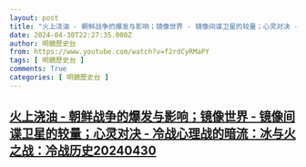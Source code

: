 ```yaml
---
layout: post
title: "火上浇油 - 朝鲜战争的爆发与影响；镜像世界 - 镜像间谍卫星的较量；心灵对决 - 冷战心理战的暗流：冰与火之战：冷战历史20240430"
date: 2024-04-30T22:27:35.000Z
author: 明鏡歷史台
from: https://www.youtube.com/watch?v=f2rdCyRMaPY
tags: [ 明鏡歷史台 ]
comments: True
categories: [ 明鏡歷史台 ]
---
```

<!--1714516055000-->
[火上浇油 - 朝鲜战争的爆发与影响；镜像世界 - 镜像间谍卫星的较量；心灵对决 - 冷战心理战的暗流：冰与火之战：冷战历史20240430](https://www.youtube.com/watch?v=f2rdCyRMaPY)
------

<div>

</div>
